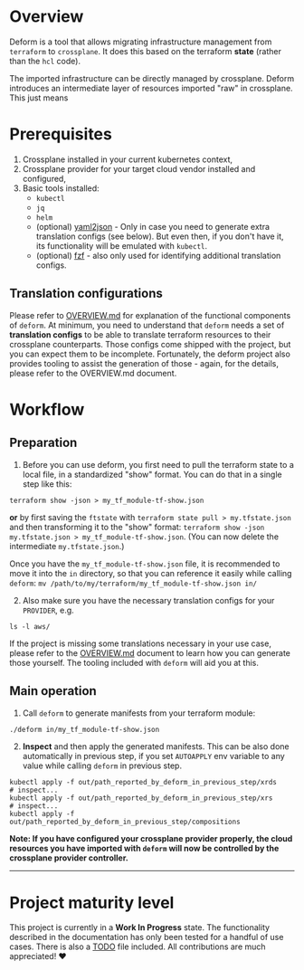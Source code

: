 # Overview

Deform is a tool that allows migrating infrastructure management from `terraform` to `crossplane`.
It does this based on the terraform **state** (rather than the `hcl` code).

The imported infrastructure can be directly managed by crossplane. Deform introduces an intermediate layer of resources imported "raw" in crossplane. This just means


# Prerequisites

1. Crossplane installed in your current kubernetes context,
2. Crossplane provider for your target cloud vendor installed and configured,
3. Basic tools installed:
    - `kubectl`
    - `jq`
    - `helm`
    - (optional) [yaml2json](https://github.com/bronze1man/yaml2json) - Only in case you need to generate extra translation configs (see below). But even then, if you don't have it, its functionality will be emulated with `kubectl`.
    - (optional) [fzf](https://github.com/junegunn/fzf) - also only used for identifying additional translation configs.

## Translation configurations

Please refer to [OVERVIEW.md](OVERVIEW.md) for explanation of the functional components of `deform`.
At minimum, you need to understand that `deform` needs a set of **translation configs** to be able to translate terraform resources to their crossplane counterparts. Those configs come shipped with the project, but you can expect them to be incomplete. Fortunately, the deform project also provides tooling to assist the generation of those - again, for the details, please refer to the OVERVIEW.md document.


# Workflow

## Preparation

1. Before you can use deform, you first need to pull the terraform state to a local file, in a standardized "show" format. You can do that in a single step like this: 

```
terraform show -json > my_tf_module-tf-show.json
```

**or** by first saving the `ftstate` with `terraform state pull > my.tfstate.json` and then transforming it to the "show" format: `terraform show -json my.tfstate.json > my_tf_module-tf-show.json`. (You can now delete the intermediate `my.tfstate.json`.)

Once you have the `my_tf_module-tf-show.json` file, it is recommended to move it into the `in` directory, so that you can reference it easily while calling `deform`: `mv /path/to/my/terraform/my_tf_module-tf-show.json in/`

2. Also make sure you have the necessary translation configs for your `PROVIDER`, e.g.

```
ls -l aws/
```

If the project is missing some translations necessary in your use case, please refer to the [OVERVIEW.md](OVERVIEW.md) document to learn how you can generate those yourself. The tooling included with `deform` will aid you at this. 

## Main operation

1. Call `deform` to generate manifests from your terraform module:
```
./deform in/my_tf_module-tf-show.json
```

2. **Inspect** and then apply the generated manifests. This can be also done automatically in previous step, if you set `AUTOAPPLY` env variable to any value while calling `deform` in previous step.
```
kubectl apply -f out/path_reported_by_deform_in_previous_step/xrds
# inspect...
kubectl apply -f out/path_reported_by_deform_in_previous_step/xrs
# inspect...
kubectl apply -f out/path_reported_by_deform_in_previous_step/compositions
```
   **Note: If you have configured your crossplane provider properly, the cloud resources you have imported with `deform` will now be controlled by the crossplane provider controller.**


---

# Project maturity level

This project is currently in a **Work In Progress** state. The functionality described in the documentation has only been tested for a handful of use cases. There is also a [TODO](TODO.md) file included. All contributions are much appreciated! :heart:
